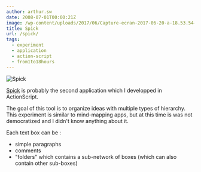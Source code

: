 ```yaml
---
author: arthur.sw
date: 2008-07-01T00:00:21Z
image: /wp-content/uploads/2017/06/Capture-ecran-2017-06-20-a-18.53.54-thumb.png
title: Spick
url: /spick/
tags:
  - experiment
  - application
  - action-script
  - from1to18hours
---
```


![Spick](/wp-content/uploads/2017/06/Capture-ecran-2017-06-20-a-18.53.54.png)

[Spick](/old/Spick.html) is probably the second application which I developped in ActionScript.

The goal of this tool is to organize ideas with multiple types of hierarchy. This experiment is similar to mind-mapping apps, but at this time is was not democratized and I didn't know anything about it.

Each text box can be :
 - simple paragraphs
 - comments
 - "folders" which contains a sub-network of boxes (which can also contain other sub-boxes)